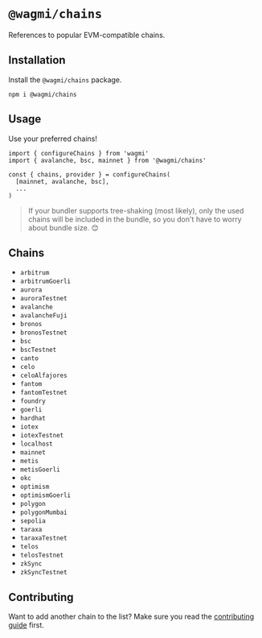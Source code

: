 # `@wagmi/chains`

References to popular EVM-compatible chains.

## Installation

Install the `@wagmi/chains` package.

```
npm i @wagmi/chains
```

## Usage

Use your preferred chains!

```tsx
import { configureChains } from 'wagmi'
import { avalanche, bsc, mainnet } from '@wagmi/chains'

const { chains, provider } = configureChains(
  [mainnet, avalanche, bsc],
  ...
)
```

> If your bundler supports tree-shaking (most likely), only the used chains will be included in the bundle, so you don't have to worry about bundle size. 😊

## Chains

- `arbitrum`
- `arbitrumGoerli`
- `aurora`
- `auroraTestnet`
- `avalanche`
- `avalancheFuji`
- `bronos`
- `bronosTestnet`
- `bsc`
- `bscTestnet`
- `canto`
- `celo`
- `celoAlfajores`
- `fantom`
- `fantomTestnet`
- `foundry`
- `goerli`
- `hardhat`
- `iotex`
- `iotexTestnet`
- `localhost`
- `mainnet`
- `metis`
- `metisGoerli`
- `okc`
- `optimism`
- `optimismGoerli`
- `polygon`
- `polygonMumbai`
- `sepolia`
- `taraxa`
- `taraxaTestnet`
- `telos`
- `telosTestnet`
- `zkSync`
- `zkSyncTestnet`

## Contributing

Want to add another chain to the list? Make sure you read the [contributing guide](../../.github/CONTRIBUTING.md) first.

